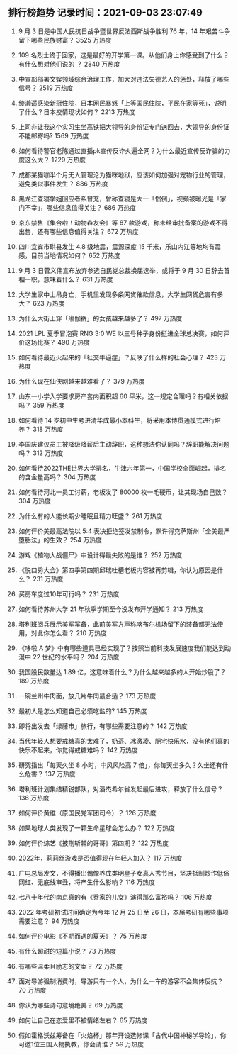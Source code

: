 
## 排行榜趋势 记录时间：2021-09-03 23:07:49
  
  1. 9 月 3 日是中国人民抗日战争暨世界反法西斯战争胜利 76 年，14 年艰苦斗争留下哪些民族财富？ 3525 万热度
    
  2. 109 名烈士终于回家，这是最好的开学第一课。从他们身上你感受到了什么？有什么想对他们说的 ？ 2840 万热度
    
  3. 中宣部部署文娱领域综合治理工作，加大对违法失德艺人的惩处，释放了哪些信号？ 2519 万热度
    
  4. 绫濑遥感染新冠住院，日本网民暴怒「上等国民住院，平民在家等死」，说明了什么？日本疫情现状如何？ 2213 万热度
    
  5. 上司非让我这个实习生坐高铁把大领导的身份证专门送回去，大领导的身份证不能邮寄吗? 1569 万热度
    
  6. 如何看待警官老陈通过直播pk宣传反诈火遍全网？为什么最近宣传反诈骗的力度这么大？ 1229 万热度
    
  7. 成都某猫咖半个月无人管理沦为猫咪地狱，应该如何加强对宠物行业的管理，避免类似事件发生？ 886 万热度
    
  8. 黑龙江查寝学姐回应者系冒充，曾称查寝是大一「惯例」，视频被曝光是「家门不幸」，哪些信息值得关注？ 686 万热度
    
  9. 京东禁售《集合啦！动物森友会》等 87 款游戏，称未经审批备案的游戏不得出售，还有哪些信息值得关注？ 672 万热度
    
  10. 四川宜宾市珙县发生 4.8 级地震，震源深度 15 千米，乐山内江等地均有震感，目前当地情况如何？ 652 万热度
    
  11. 9 月 3 日菅义伟宣布放弃参选自民党总裁换届选举，或将于 9 月 30 日辞去首相一职，意味着什么？ 631 万热度
    
  12. 大学生家中上吊身亡，手机里发现多条网贷催款信息，大学生网贷危害有多大？ 623 万热度
    
  13. 为什么大街上穿「瑜伽裤」的女孩越来越多了？ 497 万热度
    
  14. 2021 LPL 夏季冒泡赛 RNG 3:0 WE 以三号种子身份挺进全球总决赛，如何评价这场比赛？ 490 万热度
    
  15. 如何看待最近火起来的「社交牛逼症」？反映了什么样的社会心理？ 423 万热度
    
  16. 为什么现在仙侠剧越来越难看了？ 379 万热度
    
  17. 山东一小学入学要求房产套内面积超 60 平米，这一规定合理吗？有相关依据吗？ 359 万热度
    
  18. 如何看待 14 岁初中生考进清华成最小本科生，将采用本博贯通模式进行培养？ 318 万热度
    
  19. 李国庆建议员工被降级降薪后主动辞职，这种想法你认同吗？辞职能解决问题吗？ 312 万热度
    
  20. 如何看待2022THE世界大学排名，牛津六年第一，中国学校全面崛起，排名的含金量高吗？ 304 万热度
    
  21. 如何看待河北一员工讨薪，老板发了 80000 枚一毛硬币，让其现场自己数？ 304 万热度
    
  22. 为什么有的人能长期少睡眠且精力旺盛？ 261 万热度
    
  23. 如何评价美最高法院以 5:4 表决拒绝签发禁制令，默许得克萨斯州「全美最严堕胎法」的生效？ 254 万热度
    
  24. 游戏《植物大战僵尸》中设计得最失败的是谁？ 252 万热度
    
  25. 《脱口秀大会》第四季第四期邱瑞吐槽老板内容被再剪辑，你认为原因是什么？ 231 万热度
    
  26. 买房车度过10年可行吗？ 231 万热度
    
  27. 如何看待苏州大学 21 年秋季学期至今没发布开学通知？ 213 万热度
    
  28. 塔利班阅兵展示美军军备，此前美军方声称喀布尔机场留下的装备都无法使用，对此你怎么看？ 210 万热度
    
  29. 《哆啦 A 梦》中有哪些道具已经实现了？按照当前科技发展速度我们能达到动漫中 22 世纪的水平吗？ 204 万热度
    
  30. 我国股民数量达 1.89 亿，这意味着什么？为什么越来越多的人开始炒股了？ 189 万热度
    
  31. 一碗兰州牛肉面，放几片牛肉最合适？ 173 万热度
    
  32. 最初人是怎么知道自己必须吃盐的? 145 万热度
    
  33. 即将出发去「绿藤市」旅行，有哪些需要注意的？ 142 万热度
    
  34. 当代年轻人想要戒糖真的太难了，奶茶、冰激凌、肥宅快乐水，没有他们真的快乐不起来，你觉得戒糖难吗？ 142 万热度
    
  35. 研究指出「每天久坐 8 小时，中风风险高 7 倍」，你每天坐多久？久坐还有什么危害？ 137 万热度
    
  36. 塔利班计划集结精锐部队，对潘杰希尔省发起最后进攻，释放了什么信号？ 136 万热度
    
  37. 如何评价黄维（原国民党军团司令）？ 126 万热度
    
  38. 如果地球人类发现了一颗生命星球会怎么办？ 122 万热度
    
  39. 如何评价综艺《披荆斩棘的哥哥》第四期？ 122 万热度
    
  40. 2022年，莉莉丝游戏是否值得现在年轻人加入？ 117 万热度
    
  41. 广电总局发文，不得播出偶像养成类明星子女真人秀节目，坚决抵制炒作低俗网红、无底线审丑，将产生什么影响？ 116 万热度
    
  42. 七八十年代的南京真的有《乔家的儿女》演得那么富裕吗？ 106 万热度
    
  43. 2022 年考研初试时间确定为今年 12 月 25 日至 26 日，本届考研有哪些事项需要注意？ 94 万热度
    
  44. 如何评价电影《不期而遇的夏天》？ 75 万热度
    
  45. 有什么超甜的短篇小说？ 73 万热度
    
  46. 有哪些温柔且励志的文案？ 72 万热度
    
  47. 面对导游强制消费时，导游只有一个人，为什么一车的游客不会集体反抗？ 70 万热度
    
  48. 你认为哪些诗句意境绝美？ 69 万热度
    
  49. 如何让自己在恋爱里不被情绪左右？ 65 万热度
    
  50. 假如霍格沃兹筹备在「火焰杯」那年开设选修课「古代中国神秘学导论」，你可邀1位三国人物执教，你会请谁？ 59 万热度
    